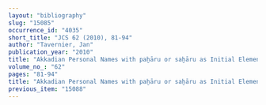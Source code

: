 ```yaml
---
layout: "bibliography"
slug: "15085"
occurrence_id: "4035"
short_title: "JCS 62 (2010), 81-94"
author: "Tavernier, Jan"
publication_year: "2010"
title: "Akkadian Personal Names with paḫāru or saḫāru as Initial Element"
volume_no_: "62"
pages: "81-94"
title: "Akkadian Personal Names with paḫāru or saḫāru as Initial Element"
previous_item: "15088"
---
```

